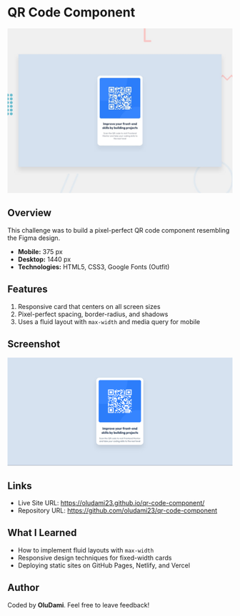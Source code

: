 # QR Code Component

![Design preview for the QR code component challenge](./preview.jpg)

## Overview

This challenge was to build a pixel-perfect QR code component resembling the Figma design.

- **Mobile:** 375 px
- **Desktop:** 1440 px
- **Technologies:** HTML5, CSS3, Google Fonts (Outfit)

## Features

1. Responsive card that centers on all screen sizes
2. Pixel-perfect spacing, border-radius, and shadows
3. Uses a fluid layout with `max-width` and media query for mobile

## Screenshot

![Finished component screenshot](./images/finished-screenshot.png)

## Links

- Live Site URL: https://oludami23.github.io/qr-code-component/
- Repository URL: https://github.com/oludami23/qr-code-component

## What I Learned

- How to implement fluid layouts with `max-width`
- Responsive design techniques for fixed-width cards
- Deploying static sites on GitHub Pages, Netlify, and Vercel

## Author

Coded by **OluDami**. Feel free to leave feedback!

